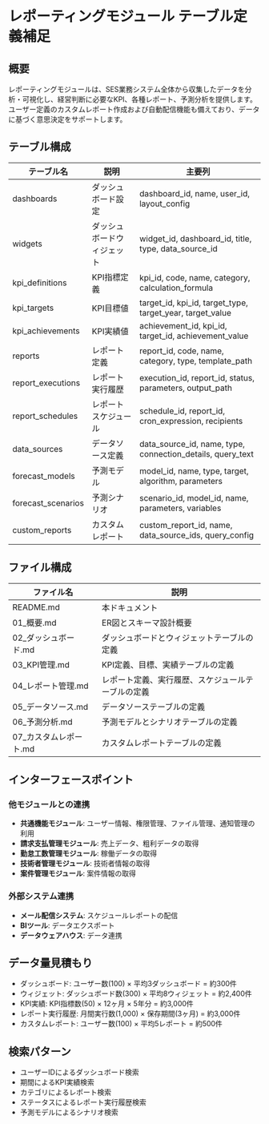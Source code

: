 # レポーティングモジュール テーブル定義補足

## 概要
レポーティングモジュールは、SES業務システム全体から収集したデータを分析・可視化し、経営判断に必要なKPI、各種レポート、予測分析を提供します。ユーザー定義のカスタムレポート作成および自動配信機能も備えており、データに基づく意思決定をサポートします。

## テーブル構成
| テーブル名 | 説明 | 主要列 |
|----------|------|-------|
| dashboards | ダッシュボード設定 | dashboard_id, name, user_id, layout_config |
| widgets | ダッシュボードウィジェット | widget_id, dashboard_id, title, type, data_source_id |
| kpi_definitions | KPI指標定義 | kpi_id, code, name, category, calculation_formula |
| kpi_targets | KPI目標値 | target_id, kpi_id, target_type, target_year, target_value |
| kpi_achievements | KPI実績値 | achievement_id, kpi_id, target_id, achievement_value |
| reports | レポート定義 | report_id, code, name, category, type, template_path |
| report_executions | レポート実行履歴 | execution_id, report_id, status, parameters, output_path |
| report_schedules | レポートスケジュール | schedule_id, report_id, cron_expression, recipients |
| data_sources | データソース定義 | data_source_id, name, type, connection_details, query_text |
| forecast_models | 予測モデル | model_id, name, type, target, algorithm, parameters |
| forecast_scenarios | 予測シナリオ | scenario_id, model_id, name, parameters, variables |
| custom_reports | カスタムレポート | custom_report_id, name, data_source_ids, query_config |

## ファイル構成
| ファイル名 | 説明 |
|-----------|------|
| README.md | 本ドキュメント |
| 01_概要.md | ER図とスキーマ設計概要 |
| 02_ダッシュボード.md | ダッシュボードとウィジェットテーブルの定義 |
| 03_KPI管理.md | KPI定義、目標、実績テーブルの定義 |
| 04_レポート管理.md | レポート定義、実行履歴、スケジュールテーブルの定義 |
| 05_データソース.md | データソーステーブルの定義 |
| 06_予測分析.md | 予測モデルとシナリオテーブルの定義 |
| 07_カスタムレポート.md | カスタムレポートテーブルの定義 |

## インターフェースポイント

### 他モジュールとの連携
- **共通機能モジュール**: ユーザー情報、権限管理、ファイル管理、通知管理の利用
- **請求支払管理モジュール**: 売上データ、粗利データの取得
- **勤怠工数管理モジュール**: 稼働データの取得
- **技術者管理モジュール**: 技術者情報の取得
- **案件管理モジュール**: 案件情報の取得

### 外部システム連携
- **メール配信システム**: スケジュールレポートの配信
- **BIツール**: データエクスポート
- **データウェアハウス**: データ連携

## データ量見積もり
- ダッシュボード: ユーザー数(100) × 平均3ダッシュボード = 約300件
- ウィジェット: ダッシュボード数(300) × 平均8ウィジェット = 約2,400件
- KPI実績: KPI指標数(50) × 12ヶ月 × 5年分 = 約3,000件
- レポート実行履歴: 月間実行数(1,000) × 保存期間(3ヶ月) = 約3,000件
- カスタムレポート: ユーザー数(100) × 平均5レポート = 約500件

## 検索パターン
- ユーザーIDによるダッシュボード検索
- 期間によるKPI実績検索
- カテゴリによるレポート検索
- ステータスによるレポート実行履歴検索
- 予測モデルによるシナリオ検索